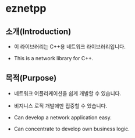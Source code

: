 # eznetpp

## 소개(Introduction)
* 이 라이브러리는 C++용 네트워크 라이브러리입니다.

* This is a network library for C++.

## 목적(Purpose)
* 네트워크 어플리케이션을 쉽게 개발할 수 있습니다.
* 비지니스 로직 개발에만 집중할 수 있습니다.

* Can develop a network application easy.
* Can concentrate to develop own business logic.
